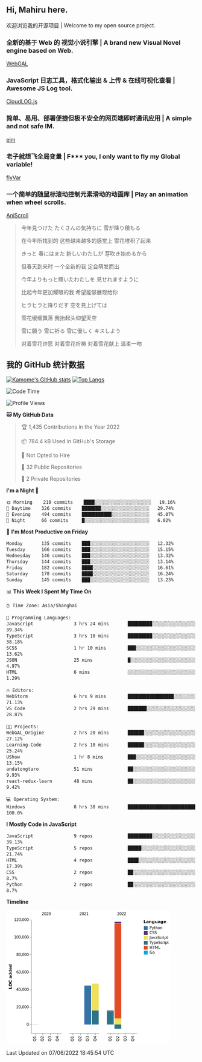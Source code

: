## Hi, Mahiru here.

欢迎浏览我的开源项目 | Welcome to my open source project.

### 全新的基于 Web 的 视觉小说引擎 | A brand new Visual Novel engine based on Web.

[WebGAL](https://github.com/MakinoharaShoko/WebGAL)

### JavaScript 日志工具，格式化输出 & 上传 & 在线可视化查看 | Awesome JS Log tool.

[CloudLOG.js](https://github.com/MakinoharaShoko/CloudLog.JS)

### 简单、易用、部署便捷但极不安全的网页端即时通讯应用 | A simple and not safe IM.

[eim](https://github.com/MakinoharaShoko/eim)

### 老子就想飞全局变量 | F*** you, I only want to fly my Global variable!

[flyVar](https://github.com/MakinoharaShoko/flyVar)

### 一个简单的随鼠标滚动控制元素滑动的动画库 | Play an animation when wheel scrolls.

[AniScroll](https://github.com/MakinoharaShoko/AniScroll)

> 今年見つけた たくさんの気持ちに 雪が降り積もる  
> 
> 在今年所找到的 这些越来越多的感觉上 雪花堆积了起来  
> 
> きっと 春にはまた 新しいわたしが 芽吹き始めるから  
> 
> 但春天到来时 一个全新的我 定会萌发而出  
> 
> 今年よりもっと輝いたわたしを 見せれますように  
> 
> 比起今年更加耀眼的我 希望能够展现给你  
> 
> ヒラヒラと降りだす 空を見上げては  
> 
> 雪花缓缓飘落 我抬起头仰望天空  
> 
> 雪に願う 雪に祈る 雪に優しく キスしよう  
> 
> 对着雪花许愿 对着雪花祈祷 对着雪花献上 温柔一吻

## 我的 GitHub 统计数据

[![Kamome's GitHub stats](https://github-readme-stats.vercel.app/api?username=MakinoharaShoko)](https://github.com/anuraghazra/github-readme-stats)
[![Top Langs](https://github-readme-stats.vercel.app/api/top-langs/?username=MakinoharaShoko&layout=compact)](https://github.com/anuraghazra/github-readme-stats)

<!--
**MakinoharaShoko/MakinoharaShoko** is a ✨ _special_ ✨ repository because its `README.md` (this file) appears on your GitHub profile.

Here are some ideas to get you started:

- 🔭 I’m currently working on ...
- 🌱 I’m currently learning ...
- 👯 I’m looking to collaborate on ...
- 🤔 I’m looking for help with ...
- 💬 Ask me about ...
- 📫 How to reach me: ...
- 😄 Pronouns: ...
- ⚡ Fun fact: ...
-->

<!--START_SECTION:waka-->
![Code Time](http://img.shields.io/badge/Code%20Time-0%20secs-blue)

![Profile Views](http://img.shields.io/badge/Profile%20Views-15-blue)

**🐱 My GitHub Data** 

> 🏆 1,435 Contributions in the Year 2022
 > 
> 📦 784.4 kB Used in GitHub's Storage 
 > 
> 🚫 Not Opted to Hire
 > 
> 📜 32 Public Repositories 
 > 
> 🔑 2 Private Repositories  
 > 
**I'm a Night 🦉** 

```text
🌞 Morning    210 commits    ████░░░░░░░░░░░░░░░░░░░░░   19.16% 
🌆 Daytime    326 commits    ███████░░░░░░░░░░░░░░░░░░   29.74% 
🌃 Evening    494 commits    ███████████░░░░░░░░░░░░░░   45.07% 
🌙 Night      66 commits     █░░░░░░░░░░░░░░░░░░░░░░░░   6.02%

```
📅 **I'm Most Productive on Friday** 

```text
Monday       135 commits    ███░░░░░░░░░░░░░░░░░░░░░░   12.32% 
Tuesday      166 commits    ███░░░░░░░░░░░░░░░░░░░░░░   15.15% 
Wednesday    146 commits    ███░░░░░░░░░░░░░░░░░░░░░░   13.32% 
Thursday     144 commits    ███░░░░░░░░░░░░░░░░░░░░░░   13.14% 
Friday       182 commits    ████░░░░░░░░░░░░░░░░░░░░░   16.61% 
Saturday     178 commits    ████░░░░░░░░░░░░░░░░░░░░░   16.24% 
Sunday       145 commits    ███░░░░░░░░░░░░░░░░░░░░░░   13.23%

```


📊 **This Week I Spent My Time On** 

```text
⌚︎ Time Zone: Asia/Shanghai

💬 Programming Languages: 
JavaScript               3 hrs 24 mins       █████████░░░░░░░░░░░░░░░░   39.34% 
TypeScript               3 hrs 18 mins       █████████░░░░░░░░░░░░░░░░   38.18% 
SCSS                     1 hr 10 mins        ███░░░░░░░░░░░░░░░░░░░░░░   13.62% 
JSON                     25 mins             █░░░░░░░░░░░░░░░░░░░░░░░░   4.97% 
HTML                     6 mins              ░░░░░░░░░░░░░░░░░░░░░░░░░   1.29%

🔥 Editors: 
WebStorm                 6 hrs 9 mins        █████████████████░░░░░░░░   71.13% 
VS Code                  2 hrs 29 mins       ███████░░░░░░░░░░░░░░░░░░   28.87%

🐱‍💻 Projects: 
WebGAL_Origine           2 hrs 20 mins       ██████░░░░░░░░░░░░░░░░░░░   27.12% 
Learning-Code            2 hrs 10 mins       ██████░░░░░░░░░░░░░░░░░░░   25.24% 
UShow                    1 hr 8 mins         ███░░░░░░░░░░░░░░░░░░░░░░   13.15% 
andatongtaro             51 mins             ██░░░░░░░░░░░░░░░░░░░░░░░   9.93% 
react-redux-learn        48 mins             ██░░░░░░░░░░░░░░░░░░░░░░░   9.42%

💻 Operating System: 
Windows                  8 hrs 38 mins       █████████████████████████   100.0%

```

**I Mostly Code in JavaScript** 

```text
JavaScript               9 repos             █████████░░░░░░░░░░░░░░░░   39.13% 
TypeScript               5 repos             █████░░░░░░░░░░░░░░░░░░░░   21.74% 
HTML                     4 repos             ████░░░░░░░░░░░░░░░░░░░░░   17.39% 
CSS                      2 repos             ██░░░░░░░░░░░░░░░░░░░░░░░   8.7% 
Python                   2 repos             ██░░░░░░░░░░░░░░░░░░░░░░░   8.7%

```


**Timeline**

![Chart not found](https://raw.githubusercontent.com/MakinoharaShoko/MakinoharaShoko/main/charts/bar_graph.png) 


 Last Updated on 07/06/2022 18:45:54 UTC
<!--END_SECTION:waka-->
